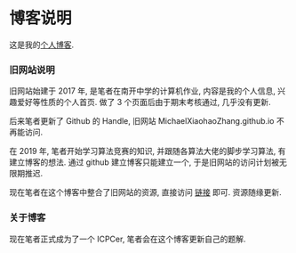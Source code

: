 # 博客说明

这是我的[个人博客](https://SheauhawJang.github.io). 

### 旧网站说明

旧网站始建于 2017 年, 是笔者在南开中学的计算机作业, 内容是我的个人信息, 兴趣爱好等性质的个人首页. 做了 3 个页面后由于期末考核通过, 几乎没有更新.

后来笔者更新了 Github 的 Handle, 旧网站 MichaelXiaohaoZhang.github.io 不再能访问.

在 2019 年, 笔者开始学习算法竞赛的知识, 并跟随各算法大佬的脚步学习算法, 有建立博客的想法. 通过 github 建立博客只能建立一个, 于是旧网站的访问计划被无限期推迟.

现在笔者在这个博客中整合了旧网站的资源, 直接访问  [链接](https://SheauhawJang.github.io/old_blogs) 即可. 资源随缘更新.

### 关于博客

现在笔者正式成为了一个 ICPCer, 笔者会在这个博客更新自己的题解.